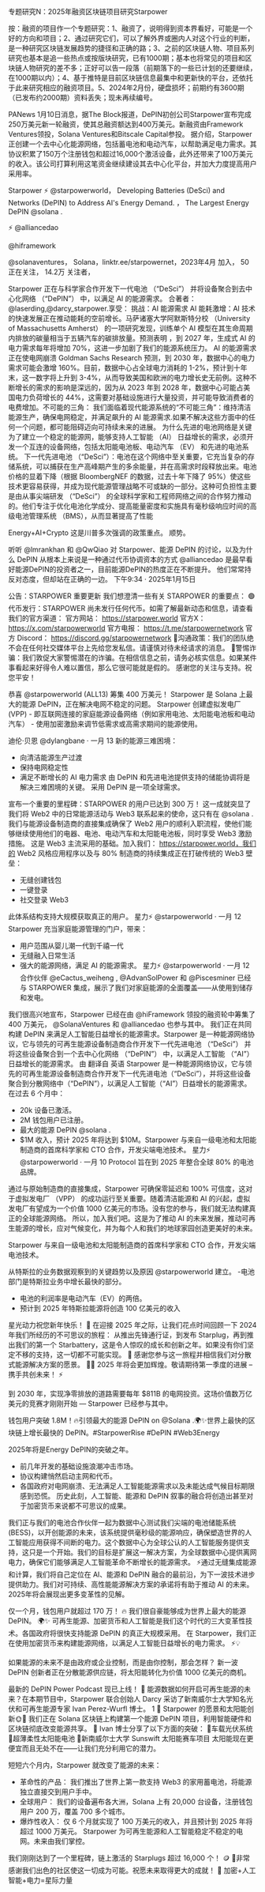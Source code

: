 专题研究N：2025年融资区块链项目研究Starpower

按：融资的项目作一个专题研究：1、融资了，说明得到资本界看好，可能是一个好的方向和项目；2、通过研究它们，可以了解外界或圈内人对这个行业的判断，是一种研究区块链发展趋势的捷径和正确的路；3、之前的区块链人物、项目系列研究也基本是追一些热点或按版块研究，已有1000期；基本也将常见的项目和区块链人物研究的差不多；正好可以告一段落（前期落下的一些已计划的还要继续，在1000期以内）；4、基于推特是目前区块链信息最集中和更新快的平台，还依托于此来研究相应的融资项目。5、2024年2月份，硬盘损坏；前期约有3600期（已发布约2000期）资料丢失；现未再续编号。

PANews 1月10日消息，据The Block报道，DePIN初创公司Starpower宣布完成250万美元新一轮融资，使其总融资额达到400万美元。新融资由Framework Ventures领投，Solana Ventures和Bitscale Capital参投。
据介绍，Starpower正创建一个去中心化能源网络，包括蓄电池和电动汽车，以帮助满足电力需求。其协议积累了150万个注册钱包和超过16,000个激活设备，此外还带来了100万美元的收入。该公司打算利用这笔资金继续建设其去中心化平台，并加大力度提高用户采用率。

Starpower
⚡️
@starpowerworld，
Developing Batteries (DeSci) and Networks (DePIN) to Address AI's Energy Demand.
，
The Largest Energy DePIN 
@solana
.

⚡ 
@alliancedao
 
@hiframework
 
@solanaventures，
Solana，linktr.ee/starpowernet，2023年4月 加入，
50 正在关注，
14.2万 关注者，


Starpower 正在与科学家合作开发下一代电池 （“DeSci”） 并将设备聚合到去中心化网络 （“DePIN”） 中，以满足 AI 的能源需求。 
合著者：@laserding,@darcy_starpower.享受：
挑战：AI 能源需求
AI 能耗激增：AI 技术的快速发展正在推动能耗的空前增长。马萨诸塞大学阿默斯特分校 （University of Massachusetts Amherst） 的一项研究发现，训练单个 AI 模型在其生命周期内排放的碳量相当于五辆汽车的碳排放量。预测表明  ，到 2027 年，生成式 AI 的电力需求每年将增加 70%，这进一步加剧了我们的能源系统压力。
AI 的能源需求正在使电网崩溃
Goldman Sachs Research 预测，到 2030 年，数据中心的电力需求可能会激增 160%。目前，数据中心占全球电力消耗的 1-2%，预计到十年末，这一数字将上升到 3-4%，从而导致美国和欧洲的电力增长史无前例。这种不断增长的需求的影响是深远的，因为从 2023 年到 2028 年，数据中心可能占美国电力负荷增长的 44%，这需要对基础设施进行大量投资，并可能导致消费者的电费增加。不可能的三角： 我们面临着现代能源系统的“不可能三角”：维持清洁能源生产，确保电网稳定，并满足飙升的 AI 能源需求.如果不解决这些方面中的任何一个问题，都可能阻碍迈向可持续未来的进展。
为什么先进的电池网络是关键
为了建立一个稳定的能源网，能够支持人工智能 （AI） 日益增长的需求，必须开发一个互连的设备网络，包括太阳能电池板、电动汽车 （EV） 和先进的电池系统。
下一代先进电池 （“DeSci”）：电池在这个网络中至关重要，它充当复杂的存储系统，可以捕获在生产高峰期产生的多余能量，并在高需求时段释放出来。电池价格的显着下降（根据 BloombergNEF 的数据，过去十年下降了 95%）使这些技术更容易获得，并成为现代能源管理战略不可或缺的一部分。这种可负担性主要是由从事尖端研发 （“DeSci”） 的全球科学家和工程师网络之间的合作努力推动的。他们专注于优化电池化学成分、提高能量密度和实施具有毫秒级响应时间的高级电池管理系统 （BMS），从而显著提高了性能

Energy+AI+Crypto
这是川普多次强调的政策重点。 顺势。

听听
@lmrankhan
和
@QwQiao
对 Starpower、能源 DePIN 的讨论，以及为什么 DePIN 从根本上来说是一种通过代币协调资本的方式
@alliancedao
是最早看好能源DePIN的投资者之一，目前能源DePIN的热度正在不断提升。
他们常常持反对态度，但却站在正确的一边。 下午9:34 · 2025年1月15日

公告：STARPOWER 重要更新
我们想澄清一些有关 STARPOWER 的重要点：
🟢代币发行：STARPOWER 尚未发行任何代币。如需了解最新动态和信息，请查看我们的官方渠道：
官方网站： https://starpower.world
官方X： https://x.com/starpowerworld
官方电报： https://t.me/starpowernetwork
官方 Discord： https://discord.gg/starpowernetwork
🔵沟通政策：我们的团队绝不会在任何社交媒体平台上先给您发私信。请谨慎对待未经请求的消息。
🔴警惕诈骗：我们敦促大家警惕潜在的诈骗。在相信信息之前，请务必核实信息。如果某件事看起来好得令人难以置信，那么它很可能就是假的。
感谢您的关注与支持。祝您平安！

恭喜
@starpowerworld
 (ALL13) 筹集 400 万美元！
Starpower 是 Solana 上最大的能源 DePIN，正在解决电网不稳定的问题。
Starpower 创建虚拟发电厂 (VPP) - 即互联网连接的家庭能源设备网络（例如家用电池、太阳能电池板和电动汽车） - 使用加密激励来调节低需求或高需求期间的能源使用。

迪伦·贝恩
@dylangbane
·
一月 13
新的能源三难困境：
- 向清洁能源生产过渡
- 保持电网稳定性
- 满足不断增长的 AI 电力需求
由 DePIN 和先进电池提供支持的储能协调将是解决三难困境的关键。
采用 DePIN 是一项全球需求。

宣布一个重要的里程碑：STARPOWER 的用户已达到 300 万！
这一成就突显了我们将 Web2 中的日常能源活动与 Web3 联系起来的使命，这只有在 
@solana
.我们与能源设备制造商的直接集成确保了 Web2 用户的顺利入职流程，使他们能够继续使用他们的电器、电池、电动汽车和太阳能电池板，同时享受 Web3 激励措施。
这是 Web3 主流采用的基础。加入我们： https://starpower.world，我们的 Web2 风格应用程序以及与 80% 制造商的持续集成正在打破传统的 Web3 壁垒：

- 无缝创建钱包
- 一键登录
- 社交登录 Web3

此体系结构支持大规模获取真正的用户。
星力⚡️
@starpowerworld
·
一月 12
Starpower 充当家庭能源管理的门户，带来：

- 用户范围从婴儿潮一代到千禧一代
- 无缝融入日常生活
- 强大的能源网络，满足 AI 的能源需求。
星力⚡️
@starpowerworld
·
一月 12
合作伙伴
@eCactus_weiheng
,
@AdvanSolPower
和
@Piscesminer
已经与 STARPOWER 集成，展示了我们对家庭能源的全面覆盖——从使用到储存和发电。

我们很高兴地宣布，Starpower 已经在由
@hiFramework
领投的融资轮中筹集了 400 万美元， 
@SolanaVentures
和
@alliancedao
也参与其中。
我们正在共同构建 DePIN 来满足人工智能日益增长的能源需求。Starpower 是一种能源网络协议，它与领先的可再生能源设备制造商合作开发下一代先进电池 （“DeSci”） 并将这些设备聚合到一个去中心化网络 （“DePIN”） 中，以满足人工智能 （“AI”） 日益增长的能源需求。
由
翻译自 英语
Starpower 是一种能源网络协议，它与领先的可再生能源设备制造商合作开发下一代先进电池（“DeSci”），并将这些设备聚合到分散网络中（“DePIN”），以满足人工智能（“AI”）日益增长的能源需求。在过去 6 个月中：

- 20k 设备已激活。
- 2M 钱包用户已注册。
- 最大的能源 DePIN
@solana
.
- $1M 收入，预计 2025 年将达到 $10M。Starpower 与来自一级电池和太阳能制造商的首席科学家和 CTO 合作，开发尖端电池技术。
星力⚡️
@starpowerworld
·
一月 10
Protocol 旨在到 2025 年整合全球 80% 的电池品牌。

通过与原始制造商的直接集成，Starpower 可确保零延迟和 100% 可信度，这对于虚拟发电厂 （VPP） 的成功运行至关重要。随着清洁能源和 AI 的兴起，虚拟发电厂有望成为一个价值 1000 亿美元的市场。没有您的参与，我们就无法构建真正的全球能源网络。
所以，加入我们吧。这是为了推动 AI 的未来发展，推动可再生能源的增长，应对气候变化，并为每个人和我们的地球家园创造更美好的未来。

Starpower 与来自一级电池和太阳能制造商的首席科学家和 CTO 合作，开发尖端电池技术。

从特斯拉的业务数据观察到的关键趋势以及原因
@starpowerworld
建立。
-电池部门是特斯拉业务中增长最快的部分。
- 电池的利润率是电动汽车（EV）的两倍。
- 预计到 2025 年特斯拉能源将创造 100 亿美元的收入

星光动力祝您新年快乐！ 🌟
在迎接 2025 年之际，让我们花点时间回顾一下 2024 年我们所经历的不可思议的旅程：
从推出先锋通行证，到发布 Starplug，再到推出我们的第一个 Starbattery，这是令人惊叹的成长和创新之年。如果没有你们坚定不移的支持，这一切都不可能实现。 🙌
感谢您参与这一旅程并相信我们对分散式能源解决方案的愿景。 🚀💡 2025 年将会更加辉煌。敬请期待第一季度的进展
– 携手共创未来！ ⚡

到 2030 年，实现净零排放的道路需要每年 $811B 的电网投资。这场价值数万亿美元的竞赛才刚刚开始 — Starpower 已经参与其中。

钱包用户突破 1.8M！🔥引领最大的能源 DePIN on
@Solana
.🌍✨世界上最快的区块链上增长最快的 DePIN。#StarpowerRise #DePIN #Web3Energy 

2025年将是Energy DePIN的突破之年。
- 前几年开发的基础设施浪潮冲击市场。
- 协议构建悄然启动主网和代币。
- 各国政府对电网崩溃、无法满足人工智能能源需求以及未能达成气候目标期限感到恐慌。
历史此刻，人工智能、能源和 DePIN 叙事的融合将创造出甚至对于加密货币来说都不可思议的成果。

我们正与我们的电池合作伙伴一起为数据中心测试我们尖端的电池储能系统 (BESS)，以开创能源的未来，该系统提供毫秒级的能源响应，确保塑造世界的人工智能应用获得不间断的电力。这个数据中心为全球公认的人工智能服务提供支持，这只是一个开始。我们的目标是扩展这一解决方案，为全球数据中心提供离网电力，确保它们能够满足人工智能革命不断增长的能源需求。
⚡️通过无缝集成能源和计算，我们将自己定位在 AI、能源和 DePIN 融合的最前沿，为下一波技术进步提供助力。我们对可持续、高性能能源解决方案的承诺将有助于推动 AI 的未来。
2025年将会展现出更多变革性的见解。

仅一个月，钱包用户就超过 170 万！ 🔥
我们很自豪能够成为世界上最大的能源 DePIN。 🌍✨
可再生能源、加密货币和人工智能是我们这个时代的三大变革性技术。各国政府将很快支持能源 DePIN 的真正大规模采用。
在 Starpower，我们正在使用加密货币来构建能源网络，以满足人工智能日益增长的电力需求。 ⚡️💡

如果能源的未来不是由政府或企业控制，而是由你控制，那会怎样？
新一波 DePIN 创新者正在分散能源供应链，将太阳能转化为价值 1000 亿美元的商机。

最新的 DePIN Power Podcast 现已上线！ 🧵
能源数据如何开启可再生能源的未来？在本期节目中，Starpower 联合创始人 Darcy 采访了新南威尔士大学知名光伏和可再生能源专家 Ivan Perez-Wurfl 博士。
1 ⃣ Starpower 的愿景和太阳能创新🌞🏁
我们正在 Solana 区块链上构建第一个能源 DePIN 项目，利用智能硬件和区块链彻底改变能源共享。 🚀
Ivan 博士分享了以下方面的突破：
🔸车载光伏系统
🔸超薄柔性太阳能电池
🔸新南威尔士大学 Sunswift 太阳能赛车项目
太阳能现在更便宜而且无处不在——让我们充分利用它的潜力。

短短六个月内，Starpower 就改变了能源的未来：
- 革命性的产品：
我们推出了世界上第一款支持 Web3 的家用蓄电池，将能源独立直接交到用户手中。
- 全球用户：
我们的设备遍布各大洲，Solana 上有 20,000 台设备，注册钱包用户 200 万，覆盖 700 多个城市。
- 爆炸性收入：
仅 6 个月就实现了 100 万美元的收入，并且预计到 2025 年将超过 1000 万美元。
Starpower 为可再生能源和人工智能稳定不稳定的电网。未来由我们掌控。

我们刚刚达到了一个里程碑，链上激活的 Starplugs 超过 16,000 个！ 🪙
👏非常感谢我们出色的社区使这一切成为可能。祝愿未来取得更大的成就！ 🚀
加密+人工智能+电力=星际力量
